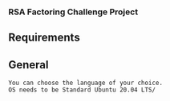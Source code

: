 ### RSA Factoring Challenge Project

## Requirements
## General

    You can choose the language of your choice.
    OS needs to be Standard Ubuntu 20.04 LTS/

